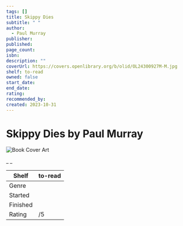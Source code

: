 ```yaml
---
tags: []
title: Skippy Dies
subtitle: " "
author:
  - Paul Murray
publisher: 
published: 
page_count: 
isbn: 
description: ""
coverUrl: https://covers.openlibrary.org/b/olid/OL24300927M-M.jpg
shelf: to-read
owned: false
start_date: 
end_date: 
rating: 
recommended_by: 
created: 2023-10-31
---
```


# Skippy Dies by Paul Murray

![Book Cover Art](https://covers.openlibrary.org/b/olid/OL24300927M-M.jpg)

_ _

| Shelf | to-read |
| --- | --- |
| Genre |  |
| Started |  |
| Finished |  |
| Rating | /5 |

